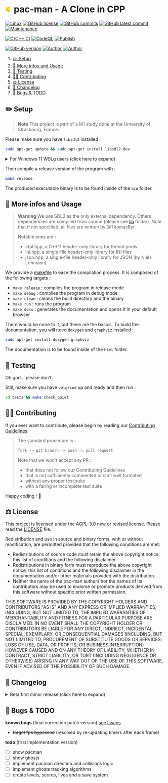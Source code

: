 # <img src="assets/icon.png" alt="icon" width="4%"/> pac-man - A Clone in CPP

[![Linux](https://svgshare.com/i/Zhy.svg)](https://docs.microsoft.com/en-us/windows/wsl/tutorials/gui-apps)
[![GitHub license](https://img.shields.io/github/license/ThomasByr/pac-man)](https://github.com/ThomasByr/pac-man/blob/master/LICENSE)
[![GitHub commits](https://badgen.net/github/commits/ThomasByr/pac-man)](https://GitHub.com/ThomasByr/pac-man/commit/)
[![GitHub latest commit](https://badgen.net/github/last-commit/ThomasByr/pac-man)](https://gitHub.com/ThomasByr/pac-man/commit/)
[![Maintenance](https://img.shields.io/badge/maintained%3F-yes-green.svg)](https://GitHub.com/ThomasByr/pac-man/graphs/commit-activity)

[![C/C++ CI](https://github.com/ThomasByr/pac-man/actions/workflows/c-cpp.yml/badge.svg)](https://github.com/ThomasByr/pac-man/actions/workflows/c-cpp.yml)
[![CodeQL](https://github.com/ThomasByr/pac-man/actions/workflows/codeql.yml/badge.svg)](https://github.com/ThomasByr/pac-man/actions/workflows/codeql.yml)
[![Publish](https://github.com/ThomasByr/pac-man/actions/workflows/publish.yml/badge.svg)](https://github.com/ThomasByr/pac-man/actions/workflows/publish.yml)

[![GitHub version](https://badge.fury.io/gh/ThomasByr%2Fpac-man.svg)](https://github.com/ThomasByr/pac-man)
[![Author](https://img.shields.io/badge/author-@ThomasByr-blue)](https://github.com/ThomasByr)
[![Author](https://img.shields.io/badge/author-@Arnaud-blue)](https://github.com/Loussiaul)

1. [✏️ Setup](#️-setup)
2. [💁 More infos and Usage](#-more-infos-and-usage)
3. [🧪 Testing](#-testing)
4. [🧑‍🏫 Contributing](#-contributing)
5. [⚖️ License](#️-license)
6. [🔄 Changelog](#-changelog)
7. [🐛 Bugs \& TODO](#-bugs--todo)

## ✏️ Setup

> **Note**
> This project is part of a M1 study done at the University of Strasbourg, France.

Please make sure you have `libsdl2` installed :

```bash
sudo apt-get update && sudo apt-get install libsdl2-dev
```

<details>
  <summary> For Windows 11 WSLg users (click here to expand) </summary>
  Please make sure you have graphical x11 support installed:

  ```bash
  sudo apt-get install libgl1 libxkbcommon-x11-0
  ```

  Also, make sure `wsl --version` outputs at least the following :

  ```bash
  WSL    Version : 1.1.3.0
  kernel Version : 5.15.90.1
  WSLg   Version : 1.0.49
  ```

</details>

Then compile a release version of the program with :

```bash
make release
```

The produced executable binary is to be found inside of the `bin` folder.

## 💁 More infos and Usage

> **Warning**
> We use SDL2 as the only external dependency. Others dependencies are compiled from source (please see [lib](lib) folder). Note that if not specified, all files are written by @ThomasByr.
>
> Notable ones are :
>
> - ctpl.hpp, a C++11 header-only library for thread pools
> - ini.hpp, a single-file header-only library for INI files
> - json.hpp, a single-file header-only library for JSON (by Niels Lohmann)

We provide a [makefile](makefile) to ease the compilation process. It is composed of the following targets :

- `make release` : compiles the program in release mode
- `make debug` : compiles the program in debug mode
- `make clean` : cleans the build directory and the binary
- `make run` : runs the program
- `make docs` : generates the documentation and opens it in your default browser

There would be more to it, but these are the basics. To build the documentation, you will need `doxygen` and `graphviz` installed :

```bash
sudo apt-get install doxygen graphviz
```

The documentation is to be found inside of the `html` folder.

## 🧪 Testing

Oh god... please don't.

Still, make sure you have `valgrind` up and ready and then run :

```bash
cd tests && make check_quiet
```

## 🧑‍🏫 Contributing

If you ever want to contribute, please begin by reading our [Contributing Guidelines](.github/CONTRIBUTING.md).

> The standard procedure is :
>
> ```txt
> fork -> git branch -> push -> pull request
> ```
>
> Note that we won't accept any PR :
>
> - that does not follow our Contributing Guidelines
> - that is not sufficiently commented or isn't well formated
> - without any proper test suite
> - with a failing or incomplete test suite

Happy coding ! 🙂

## ⚖️ License

This project is licensed under the AGPL-3.0 new or revised license. Please read the [LICENSE](LICENSE) file.

Redistribution and use in source and binary forms, with or without modification, are permitted provided that the following conditions are met:

- Redistributions of source code must retain the above copyright notice, this list of conditions and the following disclaimer.
- Redistributions in binary form must reproduce the above copyright notice, this list of conditions and the following disclaimer in the documentation and/or other materials provided with the distribution.
- Neither the name of the pac-man authors nor the names of its contributors may be used to endorse or promote products derived from this software without specific prior written permission.

THIS SOFTWARE IS PROVIDED BY THE COPYRIGHT HOLDERS AND CONTRIBUTORS "AS IS" AND ANY EXPRESS OR IMPLIED WARRANTIES, INCLUDING, BUT NOT LIMITED TO, THE IMPLIED WARRANTIES OF MERCHANTABILITY AND FITNESS FOR A PARTICULAR PURPOSE ARE DISCLAIMED. IN NO EVENT SHALL THE COPYRIGHT HOLDER OR CONTRIBUTORS BE LIABLE FOR ANY DIRECT, INDIRECT, INCIDENTAL, SPECIAL, EXEMPLARY, OR CONSEQUENTIAL DAMAGES (INCLUDING, BUT NOT LIMITED TO, PROCUREMENT OF SUBSTITUTE GOODS OR SERVICES; LOSS OF USE, DATA, OR PROFITS; OR BUSINESS INTERRUPTION) HOWEVER CAUSED AND ON ANY THEORY OF LIABILITY, WHETHER IN CONTRACT, STRICT LIABILITY, OR TORT (INCLUDING NEGLIGENCE OR OTHERWISE) ARISING IN ANY WAY OUT OF THE USE OF THIS SOFTWARE, EVEN IF ADVISED OF THE POSSIBILITY OF SUCH DAMAGE.

## 🔄 Changelog

<details>
  <summary>  Beta first minor release (click here to expand) </summary>

**v0.1.0** first release

- brought back `ctpl.hpp` (thread pool)
- added `ini.hpp` (INI files) and `json.hpp` (JSON files)
- made some header files for game logic

**v0.1.1** fps counter

- added fps with bitmap font
- target fps is now respected (🥳)

</details>

## 🐛 Bugs & TODO

**known bugs** (final correction patch version) [see Issues](https://github.com/ThomasByr/pac-man/issues)

- ~~target fps bypassed~~ (resolved by re-updating timers after each frame)

**todo** (first implementation version)

- [ ] show pacman
- [ ] show ghosts
- [ ] implement pacman direction and collisions logic
- [ ] implement ghosts tracking algorithms
- [ ] create levels, scores, lives and a save system
